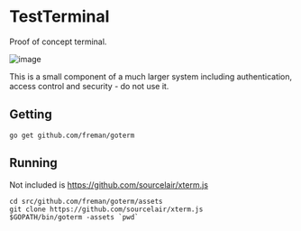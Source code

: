 # TestTerminal

Proof of concept terminal.

![image](https://cloud.githubusercontent.com/assets/8284169/15344054/6f3aff7a-1ce6-11e6-8e54-c2edb303f944.png)


This is a small component of a much larger system including authentication, access control and security - do not use it.

## Getting

```
go get github.com/freman/goterm
```

## Running

Not included is https://github.com/sourcelair/xterm.js

```
cd src/github.com/freman/goterm/assets
git clone https://github.com/sourcelair/xterm.js
$GOPATH/bin/goterm -assets `pwd`
```
